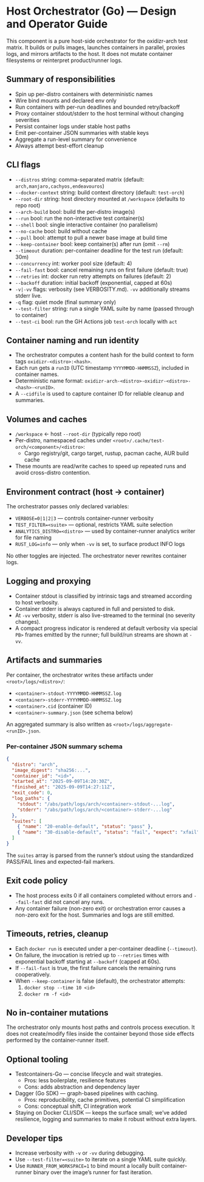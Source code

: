 # Host Orchestrator (Go) — Design and Operator Guide

This component is a pure host-side orchestrator for the oxidizr-arch test matrix.
It builds or pulls images, launches containers in parallel, proxies logs, and
mirrors artifacts to the host. It does not mutate container filesystems or
reinterpret product/runner logs.

## Summary of responsibilities

- Spin up per-distro containers with deterministic names
- Wire bind mounts and declared env only
- Run containers with per-run deadlines and bounded retry/backoff
- Proxy container stdout/stderr to the host terminal without changing severities
- Persist container logs under stable host paths
- Emit per-container JSON summaries with stable keys
- Aggregate a run-level summary for convenience
- Always attempt best-effort cleanup

## CLI flags

- `--distros` string: comma-separated matrix (default: `arch,manjaro,cachyos,endeavouros`)
- `--docker-context` string: build context directory (default: `test-orch`)
- `--root-dir` string: host directory mounted at `/workspace` (defaults to repo root)
- `--arch-build` bool: build the per-distro image(s)
- `--run` bool: run the non-interactive test container(s)
- `--shell` bool: single interactive container (no parallelism)
- `--no-cache` bool: build without cache
- `--pull` bool: attempt to pull a newer base image at build time
- `--keep-container` bool: keep container(s) after run (omit `--rm`)
- `--timeout` duration: per-container deadline for the test run (default: 30m)
- `--concurrency` int: worker pool size (default: 4)
- `--fail-fast` bool: cancel remaining runs on first failure (default: true)
- `--retries` int: docker run retry attempts on failures (default: 2)
- `--backoff` duration: initial backoff (exponential, capped at 60s)
- `-v|-vv` flags: verbosity (see VERBOSITY.md). `-vv` additionally streams stderr live.
- `-q` flag: quiet mode (final summary only)
- `--test-filter` string: run a single YAML suite by name (passed through to container)
- `--test-ci` bool: run the GH Actions job `test-orch` locally with `act`

## Container naming and run identity

- The orchestrator computes a content hash for the build context to form tags `oxidizr-<distro>:<hash>`.
- Each run gets a `runID` (UTC timestamp `YYYYMMDD-HHMMSSZ`), included in container names.
- Deterministic name format: `oxidizr-arch-<distro>-oxidizr-<distro>-<hash>-<runID>`.
- A `--cidfile` is used to capture container ID for reliable cleanup and summaries.

## Volumes and caches

- `/workspace` ← host `--root-dir` (typically repo root)
- Per-distro, namespaced caches under `<root>/.cache/test-orch/<component>/<distro>`:
  - Cargo registry/git, cargo target, rustup, pacman cache, AUR build cache
- These mounts are read/write caches to speed up repeated runs and avoid cross-distro contention.

## Environment contract (host → container)

The orchestrator passes only declared variables:

- `VERBOSE=0|1|2|3` — controls container-runner verbosity
- `TEST_FILTER=<suite>` — optional, restricts YAML suite selection
- `ANALYTICS_DISTRO=<distro>` — used by container-runner analytics writer for file naming
- `RUST_LOG=info` — only when `-vv` is set, to surface product INFO logs

No other toggles are injected. The orchestrator never rewrites container logs.

## Logging and proxying

- Container stdout is classified by intrinsic tags and streamed according to host verbosity.
- Container stderr is always captured in full and persisted to disk.
- At `-vv` verbosity, stderr is also live-streamed to the terminal (no severity changes).
- A compact progress indicator is rendered at default verbosity via special `PB>` frames
  emitted by the runner; full build/run streams are shown at `-vv`.

## Artifacts and summaries

Per container, the orchestrator writes these artifacts under `<root>/logs/<distro>/`:

- `<container>-stdout-YYYYMMDD-HHMMSSZ.log`
- `<container>-stderr-YYYYMMDD-HHMMSSZ.log`
- `<container>.cid` (container ID)
- `<container>-summary.json` (see schema below)

An aggregated summary is also written as `<root>/logs/aggregate-<runID>.json`.

### Per-container JSON summary schema

```json
{
  "distro": "arch",
  "image_digest": "sha256:...",  
  "container_id": "<id>",
  "started_at": "2025-09-09T14:20:30Z",
  "finished_at": "2025-09-09T14:27:11Z",
  "exit_code": 0,
  "log_paths": {
    "stdout": "/abs/path/logs/arch/<container>-stdout-...log",
    "stderr": "/abs/path/logs/arch/<container>-stderr-...log"
  },
  "suites": [
    { "name": "20-enable-default", "status": "pass" },
    { "name": "30-disable-default", "status": "fail", "expect": "xfail" }
  ]
}
```

The `suites` array is parsed from the runner’s stdout using the standardized
PASS/FAIL lines and expected-fail markers.

## Exit code policy

- The host process exits 0 if all containers completed without errors and `--fail-fast`
  did not cancel any runs.
- Any container failure (non-zero exit) or orchestration error causes a non-zero exit
  for the host. Summaries and logs are still emitted.

## Timeouts, retries, cleanup

- Each `docker run` is executed under a per-container deadline (`--timeout`).
- On failure, the invocation is retried up to `--retries` times with exponential backoff
  starting at `--backoff` (capped at 60s).
- If `--fail-fast` is true, the first failure cancels the remaining runs cooperatively.
- When `--keep-container` is false (default), the orchestrator attempts:
  1. `docker stop --time 10 <id>`
  2. `docker rm -f <id>`

## No in-container mutations

The orchestrator only mounts host paths and controls process execution. It does not
create/modify files inside the container beyond those side effects performed by the
container-runner itself.

## Optional tooling

- Testcontainers-Go — concise lifecycle and wait strategies.
  - Pros: less boilerplate, resilience features
  - Cons: adds abstraction and dependency layer
- Dagger (Go SDK) — graph-based pipelines with caching.
  - Pros: reproducibility, cache primitives, potential CI simplification
  - Cons: conceptual shift, CI integration work
- Staying on Docker CLI/SDK — keeps the surface small; we’ve added resilience,
  logging and summaries to make it robust without extra layers.

## Developer tips

- Increase verbosity with `-v` or `-vv` during debugging.
- Use `--test-filter=<suite>` to iterate on a single YAML suite quickly.
- Use `RUNNER_FROM_WORKSPACE=1` to bind mount a locally built container-runner
  binary over the image’s runner for fast iteration.
